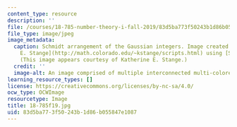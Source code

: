 ```yaml
---
content_type: resource
description: ''
file: /courses/18-785-number-theory-i-fall-2019/83d5ba773f50243b1d86b055847e1087_18-785f19.jpg
file_type: image/jpeg
image_metadata:
  caption: Schmidt arrangement of the Gaussian integers. Image created by [Katherine
    E. Stange](http://math.colorado.edu/~kstange/scripts.html) using [Sage](http://www.sagemath.org/).
    (This image appears courtesy of Katherine E. Stange.)
  credit: ''
  image-alt: An image comprised of multiple interconnected multi-colored circles.
learning_resource_types: []
license: https://creativecommons.org/licenses/by-nc-sa/4.0/
ocw_type: OCWImage
resourcetype: Image
title: 18-785f19.jpg
uid: 83d5ba77-3f50-243b-1d86-b055847e1087
---
```

